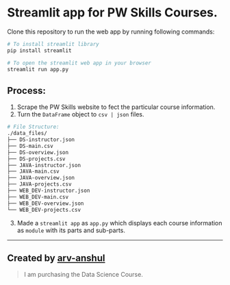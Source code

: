 # Streamlit app for PW Skills Courses.

Clone this repository to run the web app by running following commands:

```bash
# To install streamlit library
pip install streamlit

# To open the streamlit web app in your browser
streamlit run app.py
```

## Process:

1. Scrape the PW Skills website to fect the particular course information.
2. Turn the `DataFrame` object to `csv | json` files.

```bash
# File Structure:
./data_files/
├── DS-instructor.json
├── DS-main.csv
├── DS-overview.json
├── DS-projects.csv
├── JAVA-instructor.json
├── JAVA-main.csv
├── JAVA-overview.json
├── JAVA-projects.csv
├── WEB_DEV-instructor.json
├── WEB_DEV-main.csv
├── WEB_DEV-overview.json
└── WEB_DEV-projects.csv
```

3. Made a `streamlit app` as `app.py` which displays each course information as `module` with its parts and sub-parts.

---

## Created by [arv-anshul](https://github.com/arv-anshul)

> I am purchasing the Data Science Course.
